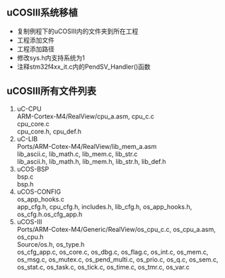 ## uCOSIII系统移植

- 复制例程下的uCOSIII内的文件夹到所在工程
- 工程添加文件
- 工程添加路径
- 修改sys.h内支持系统为1
- 注释stm32f4xx_it.c内的PendSV_Handler()函数

## uCOSIII所有文件列表

1. uC-CPU  
ARM-Cortex-M4/RealView/cpu_a.asm, cpu_c.c    
cpu_core.c    
cpu_core.h, cpu_def.h
2. uC-LIB    
Ports/ARM-Cotex-M4/RealView/lib_mem_a.asm       
lib_ascii.c, lib_math.c, lib_mem.c, lib_str.c        
lib_ascii.h, lib_math.h, lib_mem.h, lib_str.h, lib_def.h
3. uCOS-BSP    
bsp.c    
bsp.h
4. uCOS-CONFIG    
os_app_hooks.c    
app_cfg.h, cpu_cfg.h, includes.h, lib_cfg.h, os_app_hooks.h, os_cfg.h.os_cfg_app.h
5. uCOS-III   
Ports/ARM-Cotex-M4/Generic/RealView/os_cpu_c.c, os_cpu_a.asm, os_cpu.h    
Source/os.h, os_type.h    
os_cfg_app.c, os_core.c, os_dbg.c, os_flag.c, os_int.c, os_mem.c, os_msg.c, os_mutex.c, os_pend_multi.c, os_prio.c, os_q.c, os_sem.c, os_stat.c, os_task.c, os_tick.c, os_time.c, os_tmr.c, os_var.c
